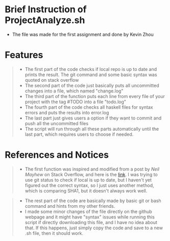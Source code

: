 # Brief Instruction of ProjectAnalyze.sh

- The file was made for the first assignment and done by Kevin Zhou


 

# Features

  >- The first part of the code checks if local repo is up to date and prints the result. The git command and some basic syntax was quoted on stack overflow
  >- The second part of the code just basically puts all uncommitted changes into a file, which named "change.log"
  >- The third part of the function puts each line from every file of your project with the tag #TODO into a file "todo.log"
  >- The fourth part of the code checks all haskell files for syntax errors and puts the results into error.log
  >- The last part just gives users a option if they want to commit and push all the uncommitted files
  >- The script will run through all these parts automatically until the last part, which requires users to choose if needed.

# References and Notices
  >- The first function was inspired and modified from a post by *Neil Mayhew* on Stack Overflow, and here is the [link](https://stackoverflow.com/questions/3258243/check-if-pull-needed-in-git). I was trying to use git status to check if local is up to date, but I haven't yet figured out the correct syntax, so I just uses another method, which is comparing SHA1, but it doesn't always work well.
  
  >- The rest part of the code are basically made by basic git or bash command and hints from my other friends.
  >- I made some minor changes of the file directly on the github webpage and it might have "syntax" issues while running this script if directly downloading this file, and I have no idea about that. If this happens, just simply copy the code and save to a new .sh file, then it should work.
